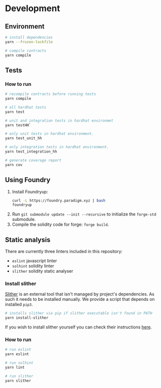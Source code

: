 # Development

## Environment

```bash
# install dependencies
yarn --frozen-lockfile

# compile contracts
yarn compile
```

## Tests

<!-- add paragraph about hardhat and foundry tests after they are setup -->

### How to run

```bash
# recompile contracts before running tests
yarn compile

# all hardhat tests
yarn test

# unit and integration tests in hardhat environmet
yarn testHH`

# only unit tests in hardhat environment.
yarn test_unit_hh

# only integration tests in hardhat environment.
yarn test_integration_hh

# generate coverage report
yarn cov
```

## Using Foundry

1. Install Foundryup:
   ```bash
   curl -L https://foundry.paradigm.xyz | bash
   foundryup
   ```
2. Run `git submodule update --init --recursive` to initialize the `forge-std` submodule.
3. Compile the solidity code for forge: `forge build`.

## Static analysis

There are currently three linters included in this repository:

- `eslint` javascript linter
- `solhint` solidity linter
- `slither` solidity static analyser

### Install slither

[Slither](https://github.com/crytic/slither) is an external tool that isn't managed by project's dependencies. As such it needs to be installed manually. We provide a script that depends on installed `pip3`.

```bash
# installs slither via pip if slither executable isn't found in PATH
yarn install-slither
```

If you wish to install slither yourself you can check their instructions [here](https://github.com/crytic/slither?tab=readme-ov-file#how-to-install).

### How to run

```bash
# run eslint
yarn eslint

# run solhint
yarn lint

# run slither
yarn slither
```

<!---->
<!-- ## Docker -->
<!---->
<!-- Basic [`Dockerfile`](./Dockerfile) is provided. It installs dependencies and compiles the contracts. All the tooling can be run through docker.  -->
<!---->
<!-- ```bash -->
<!-- # build the image and tag it with local/fasset -->
<!-- docker build -t local/fasset . -->
<!---->
<!-- # run tests -->
<!-- docker run --rm local/fasset yarn test -->
<!-- ``` -->
